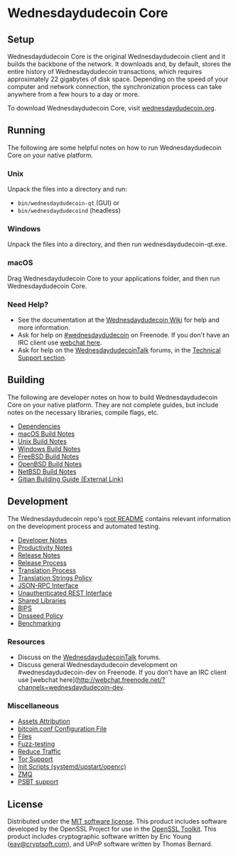 Wednesdaydudecoin Core
=============

Setup
---------------------
Wednesdaydudecoin Core is the original Wednesdaydudecoin client and it builds the backbone of the network. It downloads and, by default, stores the entire history of Wednesdaydudecoin transactions, which requires approximately 22 gigabytes of disk space. Depending on the speed of your computer and network connection, the synchronization process can take anywhere from a few hours to a day or more.

To download Wednesdaydudecoin Core, visit [wednesdaydudecoin.org](https://wednesdaydudecoin.org/).

Running
---------------------
The following are some helpful notes on how to run Wednesdaydudecoin Core on your native platform.

### Unix

Unpack the files into a directory and run:

- `bin/wednesdaydudecoin-qt` (GUI) or
- `bin/wednesdaydudecoind` (headless)

### Windows

Unpack the files into a directory, and then run wednesdaydudecoin-qt.exe.

### macOS

Drag Wednesdaydudecoin Core to your applications folder, and then run Wednesdaydudecoin Core.

### Need Help?

* See the documentation at the [Wednesdaydudecoin Wiki](https://wednesdaydudecoin.info/)
for help and more information.
* Ask for help on [#wednesdaydudecoin](http://webchat.freenode.net?channels=wednesdaydudecoin) on Freenode. If you don't have an IRC client use [webchat here](http://webchat.freenode.net?channels=wednesdaydudecoin).
* Ask for help on the [WednesdaydudecoinTalk](https://wednesdaydudecointalk.io/) forums, in the [Technical Support section](https://wednesdaydudecointalk.io/c/technical-support).

Building
---------------------
The following are developer notes on how to build Wednesdaydudecoin Core on your native platform. They are not complete guides, but include notes on the necessary libraries, compile flags, etc.

- [Dependencies](dependencies.md)
- [macOS Build Notes](build-osx.md)
- [Unix Build Notes](build-unix.md)
- [Windows Build Notes](build-windows.md)
- [FreeBSD Build Notes](build-freebsd.md)
- [OpenBSD Build Notes](build-openbsd.md)
- [NetBSD Build Notes](build-netbsd.md)
- [Gitian Building Guide (External Link)](https://github.com/bitcoin-core/docs/blob/master/gitian-building.md)

Development
---------------------
The Wednesdaydudecoin repo's [root README](/README.md) contains relevant information on the development process and automated testing.

- [Developer Notes](developer-notes.md)
- [Productivity Notes](productivity.md)
- [Release Notes](release-notes.md)
- [Release Process](release-process.md)
- [Translation Process](translation_process.md)
- [Translation Strings Policy](translation_strings_policy.md)
- [JSON-RPC Interface](JSON-RPC-interface.md)
- [Unauthenticated REST Interface](REST-interface.md)
- [Shared Libraries](shared-libraries.md)
- [BIPS](bips.md)
- [Dnsseed Policy](dnsseed-policy.md)
- [Benchmarking](benchmarking.md)

### Resources
* Discuss on the [WednesdaydudecoinTalk](https://wednesdaydudecointalk.io/) forums.
* Discuss general Wednesdaydudecoin development on #wednesdaydudecoin-dev on Freenode. If you don't have an IRC client use [webchat here](http://webchat.freenode.net/?channels=wednesdaydudecoin-dev.

### Miscellaneous
- [Assets Attribution](assets-attribution.md)
- [bitcoin.conf Configuration File](bitcoin-conf.md)
- [Files](files.md)
- [Fuzz-testing](fuzzing.md)
- [Reduce Traffic](reduce-traffic.md)
- [Tor Support](tor.md)
- [Init Scripts (systemd/upstart/openrc)](init.md)
- [ZMQ](zmq.md)
- [PSBT support](psbt.md)

License
---------------------
Distributed under the [MIT software license](/COPYING).
This product includes software developed by the OpenSSL Project for use in the [OpenSSL Toolkit](https://www.openssl.org/). This product includes
cryptographic software written by Eric Young ([eay@cryptsoft.com](mailto:eay@cryptsoft.com)), and UPnP software written by Thomas Bernard.
